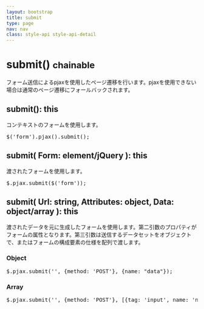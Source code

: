 ```yaml
---
layout: bootstrap
title: submit
type: page
nav: nav
class: style-api style-api-detail
---
```


# submit() <small><span class="label label-info">chainable</span></small>
フォーム送信によるpjaxを使用したページ遷移を行います。pjaxを使用できない場合は通常のページ遷移にフォールバックされます。

## submit(): this
コンテキストのフォームを使用します。

<pre class="sh brush: js;">
$('form').pjax().submit();
</pre>

## submit( Form: element/jQuery ): this
渡されたフォームを使用します。

<pre class="sh brush: js;">
$.pjax.submit($('form'));
</pre>

## submit( Url: string, Attributes: object, Data: object/array ): this
渡されたデータを元に生成したフォームを使用します。第二引数のプロパティがフォームの属性となります。第三引数は送信するデータセットをオブジェクトで、またはフォームの構成要素の仕様を配列で渡します。

### Object

<pre class="sh brush: js;">
$.pjax.submit('', {method: 'POST'}, {name: "data"});
</pre>

### Array

<pre class="sh brush: js;">
$.pjax.submit('', {method: 'POST'}, [{tag: 'input', name: 'name', value: 'data', attrs: {type: 'text'}}]);
</pre>
